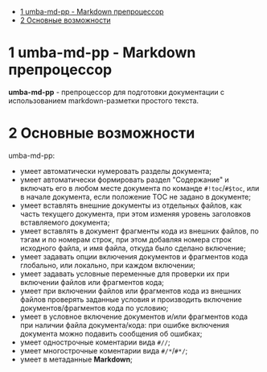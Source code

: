   - [1 umba-md-pp - Markdown препроцессор](#user-content-1-umba-md-pp---markdown-препроцессор)
  - [2 Основные возможности](#user-content-2-основные-возможности)

# 1 umba-md-pp - Markdown препроцессор

**umba-md-pp** - препроцессор для подготовки документации с использованием markdown-разметки простого текста.

# 2 Основные возможности

umba-md-pp:

  - умеет автоматически нумеровать разделы документа;
  - умеет автоматически формировать раздел "Содержание" и включать его в любом месте документа по команде `#!toc`/`#$toc`, или в начале документа, если положение TOC не задано в документе;
  - умеет вставлять внешние документы из отдельных файлов, как часть текущего документа, при этом изменяя уровень заголовков вставляемого документа;
  - умеет вставлять в документ фрагменты кода из внешних файлов, по тэгам и по номерам строк, при этом добавляя номера строк исходного файла, и имя файла, откуда было сделано включение;
  - умеет задавать опции включения документов и фрагментов кода глобально, или локально, при каждом включении;
  - умеет задавать условные переменные для проверки их при включении файлов или фрагментов кода;
  - умеет при включении файлов или фрагментов кода из внешних файлов проверять заданные условия и производить включение документов/фрагментов кода по условию;
  - умеет в условное включение документов и/или фрагментов кода при наличии файла документа/кода: при ошибке включения документа можно подавить сообщения об ошибках;
  - умеет однострочные коментарии вида `#//`;
  - умеет многострочные коментарии вида `#/*`/`#*/`;
  - умеет в метаданные **Markdown**;





